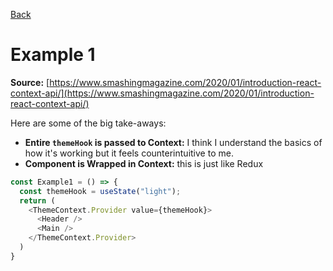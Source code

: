 [Back](https://github.com/coolinmc6/react-context)

# Example 1

**Source:** [https://www.smashingmagazine.com/2020/01/introduction-react-context-api/](https://www.smashingmagazine.com/2020/01/introduction-react-context-api/)

Here are some of the big take-aways:
- **Entire `themeHook` is passed to Context:** I think I understand the basics of how it's working but it feels counterintuitive to me.
- **<App /> Component is Wrapped in Context:** this is just like Redux

```js
const Example1 = () => {
  const themeHook = useState("light");
  return (
    <ThemeContext.Provider value={themeHook}>
      <Header />
      <Main />
    </ThemeContext.Provider>
  )
}
```
